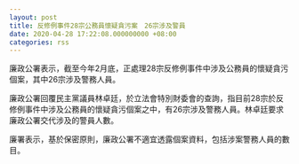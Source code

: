 ```yaml
---
layout: post
title: 反修例事件28宗公務員懷疑貪污案　26宗涉及警員
date: 2020-04-28 17:22:08.000000000 +08:00
categories: rss
---
```


廉政公署表示，截至今年2月底，正處理28宗反修例事件中涉及公務員的懷疑貪污個案，其中26宗涉及警務人員。

廉政公署回覆民主黨議員林卓廷，於立法會特別財委會的查詢，指目前28宗於反修例事件中涉及公務員的懷疑貪污個案之中，有26宗涉及警務人員。林卓廷要求廉政公署交代涉及的警員人數。

廉署表示，基於保密原則，廉政公署不適宜透露個案資料，包括涉案警務人員的數目。

